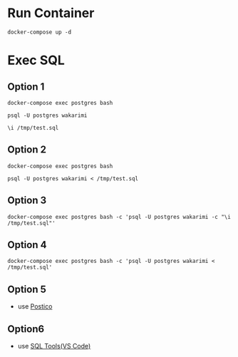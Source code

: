 # Run Container

```shell
docker-compose up -d
```

# Exec SQL

## Option 1

```shell
docker-compose exec postgres bash

psql -U postgres wakarimi

\i /tmp/test.sql
```


## Option 2

```shell
docker-compose exec postgres bash

psql -U postgres wakarimi < /tmp/test.sql
```

## Option 3

```shell
docker-compose exec postgres bash -c 'psql -U postgres wakarimi -c "\i /tmp/test.sql"'
```

## Option 4

```shell
docker-compose exec postgres bash -c 'psql -U postgres wakarimi < /tmp/test.sql'
```

## Option 5

- use [Postico](https://eggerapps.at/postico/)

## Option6

- use [SQL Tools(VS Code)](https://marketplace.visualstudio.com/items?itemName=mtxr.sqltools-driver-pg)
